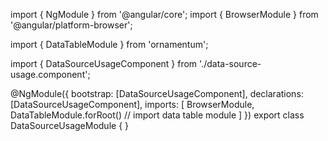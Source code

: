 import { NgModule } from '@angular/core';
import { BrowserModule } from '@angular/platform-browser';
  
import { DataTableModule } from 'ornamentum';
  
import { DataSourceUsageComponent } from './data-source-usage.component';

@NgModule({
 bootstrap: [DataSourceUsageComponent],
 declarations: [DataSourceUsageComponent],
 imports: [
    BrowserModule, 
    DataTableModule.forRoot() // import data table module
  ]
})
export class DataSourceUsageModule {
}
